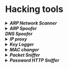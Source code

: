 # Hacking tools
<details>
<summary><i><b>ARP Network Scanner</b></i></summary>
This program is used to detect the MAC address of all the network to which we are connected.
</details>
<details>
<summary><i><b>ARP Spoofer</b></i></summary>
This program uses the vulnerability of ARP to create a MIDM connection.
</details>
<summary><i><b>DNS Spoofer</b></i></summary>
</details>
<details>
<summary><i><b>IP proxy</b></i></summary>
This program detect IP packets and drop or accept all of them.
</details>
<details>
<summary><i><b>Key Logger</b></i></summary>
This program works in background detecting the keys presses by the user.
</details>
<details>
<summary><i><b>MAC changer</b></i></summary>
This program changes the MAC address of a network interface on the machine.
</details>
<details>
<summary><i><b>Packet Sniffer</b></i></summary>
This program analyzes and does decapsulation of received packets by the machine.
</details>
<details>
<summary><i><b>Password HTTP Sniffer</b></i></summary>
This program evaluates if there can be a possible login access in POST request in HTTP web page.
</details>
